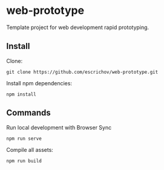 # web-prototype
Template project for web development rapid prototyping.

## Install

Clone:
```
git clone https://github.com/escrichov/web-prototype.git
```

Install npm dependencies:
```
npm install
```

## Commands

Run local development with Browser Sync
```
npm run serve
```

Compile all assets:
```
npm run build
```
